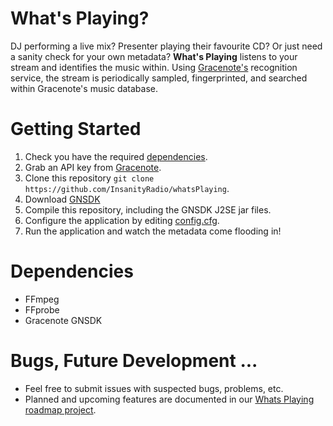 
# What's Playing?
DJ performing a live mix? Presenter playing their favourite CD? Or just need a sanity check for your own metadata? **What's Playing** listens to your stream and identifies the music within. Using [Gracenote's](https://developer.gracenote.com/) recognition service, the stream is periodically sampled, fingerprinted, and searched within Gracenote's music database.

# Getting Started

 1. Check you have the required [dependencies](#depenencies).
 2. Grab an API key from [Gracenote](https://developer.gracenote.com/).
 3. Clone this repository ```git clone https://github.com/InsanityRadio/whatsPlaying```.
 4. Download [GNSDK ](https://developer.gracenote.com/gnsdk)
 5. Compile this repository, including the GNSDK J2SE jar files.
 6. Configure the application by editing [config.cfg](https://github.com/InsanityRadio/whatsPlaying/blob/master/config.cfg).
 7. Run the application and watch the metadata come flooding in!

# Dependencies
 - FFmpeg
 - FFprobe
 - Gracenote GNSDK

# Bugs, Future Development ...
- Feel free to submit issues with suspected bugs, problems, etc.
- Planned and upcoming features are documented in our [Whats Playing roadmap project](https://github.com/InsanityRadio/whatsPlaying/projects/1). 